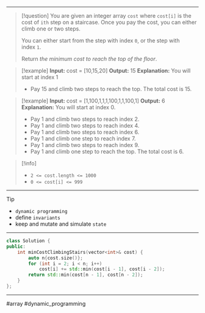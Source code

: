 ___

> [!question] 
> You are given an integer array `cost` where `cost[i]` is the cost of `ith` step on a staircase. Once you pay the cost, you can either climb one or two steps.
> 
> You can either start from the step with index `0`, or the step with index `1`.
> 
> Return _the minimum cost to reach the top of the floor_. 

> [!example] 
> **Input:** cost = [10,15,20]
> **Output:** 15
> **Explanation:** You will start at index 1
> - Pay 15 and climb two steps to reach the top.
The total cost is 15. 

> [!example] 
> **Input:** cost = [1,100,1,1,1,100,1,1,100,1]
> **Output:** 6
> **Explanation:** You will start at index 0.
> - Pay 1 and climb two steps to reach index 2.
> - Pay 1 and climb two steps to reach index 4.
> - Pay 1 and climb two steps to reach index 6.
> - Pay 1 and climb one step to reach index 7.
> - Pay 1 and climb two steps to reach index 9.
> - Pay 1 and climb one step to reach the top.
The total cost is 6. 

> [!info] 
> - `2 <= cost.length <= 1000`
> - `0 <= cost[i] <= 999` 

---

> [!tip] 
>  - `dynamic programming`
>  - define `invariants`
>  - keep and mutate and simulate `state`

___

```cpp
class Solution {
public:
    int minCostClimbingStairs(vector<int>& cost) {
        auto n{cost.size()};
        for (int i = 2; i < n; i++)
            cost[i] += std::min(cost[i - 1], cost[i - 2]);
        return std::min(cost[n - 1], cost[n - 2]);
    }
};
```

___

#array #dynamic_programming 